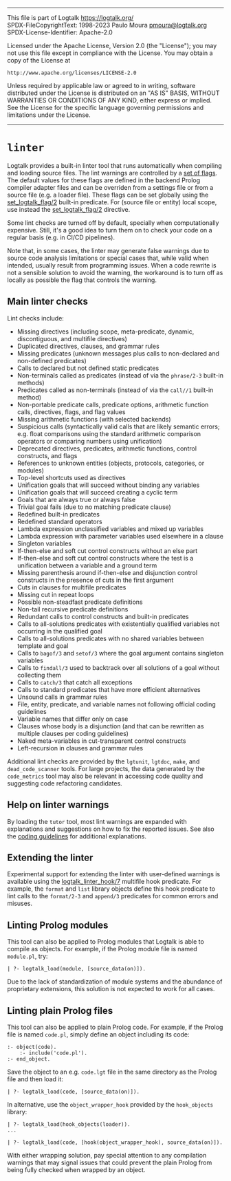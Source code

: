 
________________________________________________________________________

This file is part of Logtalk <https://logtalk.org/>  
SPDX-FileCopyrightText: 1998-2023 Paulo Moura <pmoura@logtalk.org>  
SPDX-License-Identifier: Apache-2.0

Licensed under the Apache License, Version 2.0 (the "License");
you may not use this file except in compliance with the License.
You may obtain a copy of the License at

    http://www.apache.org/licenses/LICENSE-2.0

Unless required by applicable law or agreed to in writing, software
distributed under the License is distributed on an "AS IS" BASIS,
WITHOUT WARRANTIES OR CONDITIONS OF ANY KIND, either express or implied.
See the License for the specific language governing permissions and
limitations under the License.
________________________________________________________________________


`linter`
========

Logtalk provides a built-in linter tool that runs automatically when
compiling and loading source files. The lint warnings are controlled
by a [set of flags](../userman/programming.html#programming-flags-lint).
The default values for these flags are defined in the backend Prolog
compiler adapter files and can be overriden from a settings file or
from a source file (e.g. a loader file). These flags can be set globally
using the [set_logtalk_flag/2](../refman/predicates/set_logtalk_flag_2.html)
built-in predicate. For (source file or entity) local scope, use instead
the [set_logtalk_flag/2](../refman/directives/set_logtalk_flag_2.html)
directive.

Some lint checks are turned off by default, specially when computationally
expensive. Still, it's a good idea to turn them on to check your code on a
regular basis (e.g. in CI/CD pipelines).

Note that, in some cases, the linter may generate false warnings due to source
code analysis limitations or special cases that, while valid when intended,
usually result from programming issues. When a code rewrite is not a sensible
solution to avoid the warning, the workaround is to turn off as locally as
possible the flag that controls the warning.


Main linter checks
------------------

Lint checks include:

- Missing directives (including scope, meta-predicate, dynamic, discontiguous, and multifile directives)
- Duplicated directives, clauses, and grammar rules
- Missing predicates (unknown messages plus calls to non-declared and non-defined predicates)
- Calls to declared but not defined static predicates
- Non-terminals called as predicates (instead of via the `phrase/2-3` built-in methods)
- Predicates called as non-terminals (instead of via the `call//1` built-in method)
- Non-portable predicate calls, predicate options, arithmetic function calls, directives, flags, and flag values
- Missing arithmetic functions (with selected backends)
- Suspicious calls (syntactically valid calls that are likely semantic errors; e.g. float comparisons using the standard arithmetic comparison operators or comparing numbers using unification)
- Deprecated directives, predicates, arithmetic functions, control constructs, and flags
- References to unknown entities (objects, protocols, categories, or modules)
- Top-level shortcuts used as directives
- Unification goals that will succeed without binding any variables
- Unification goals that will succeed creating a cyclic term
- Goals that are always true or always false
- Trivial goal fails (due to no matching predicate clause)
- Redefined built-in predicates
- Redefined standard operators
- Lambda expression unclassified variables and mixed up variables
- Lambda expression with parameter variables used elsewhere in a clause
- Singleton variables
- If-then-else and soft cut control constructs without an else part
- If-then-else and soft cut control constructs where the test is a unification between a variable and a ground term
- Missing parenthesis around if-then-else and disjunction control constructs in the presence of cuts in the first argument
- Cuts in clauses for multifile predicates
- Missing cut in repeat loops
- Possible non-steadfast predicate definitions
- Non-tail recursive predicate definitions
- Redundant calls to control constructs and built-in predicates
- Calls to all-solutions predicates with existentially qualified variables not occurring in the qualified goal
- Calls to all-solutions predicates with no shared variables between template and goal
- Calls to `bagof/3` and `setof/3` where the goal argument contains singleton variables
- Calls to `findall/3` used to backtrack over all solutions of a goal without collecting them
- Calls to `catch/3` that catch all exceptions
- Calls to standard predicates that have more efficient alternatives
- Unsound calls in grammar rules
- File, entity, predicate, and variable names not following official coding guidelines
- Variable names that differ only on case
- Clauses whose body is a disjunction (and that can be rewritten as multiple clauses per coding guidelines)
- Naked meta-variables in cut-transparent control constructs
- Left-recursion in clauses and grammar rules

Additional lint checks are provided by the `lgtunit`, `lgtdoc`, `make`,
and `dead_code_scanner` tools. For large projects, the data generated by
the `code_metrics` tool may also be relevant in accessing code quality
and suggesting code refactoring candidates.


Help on linter warnings
-----------------------

By loading the `tutor` tool, most lint warnings are expanded with explanations
and suggestions on how to fix the reported issues. See also the
[coding guidelines](https://logtalk.org/coding_style_guidelines.html) for
additional explanations.


Extending the linter
--------------------

Experimental support for extending the linter with user-defined warnings is
available using the [logtalk_linter_hook/7](../refman/predicates/logtalk_linter_hook_7.html)
multifile hook predicate. For example, the `format` and `list` library objects
define this hook predicate to lint calls to the `format/2-3` and `append/3`
predicates for common errors and misuses.


Linting Prolog modules
----------------------

This tool can also be applied to Prolog modules that Logtalk is able to compile
as objects. For example, if the Prolog module file is named `module.pl`, try:

	| ?- logtalk_load(module, [source_data(on)]).

Due to the lack of standardization of module systems and the abundance of
proprietary extensions, this solution is not expected to work for all cases.


Linting plain Prolog files
--------------------------

This tool can also be applied to plain Prolog code. For example, if the Prolog
file is named `code.pl`, simply define an object including its code:

	:- object(code).
		:- include('code.pl').
	:- end_object.

Save the object to an e.g. `code.lgt` file in the same directory as the
Prolog file and then load it:

	| ?- logtalk_load(code, [source_data(on)]).

In alternative, use the `object_wrapper_hook` provided by the `hook_objects`
library:

	| ?- logtalk_load(hook_objects(loader)).
	...

	| ?- logtalk_load(code, [hook(object_wrapper_hook), source_data(on)]).

With either wrapping solution, pay special attention to any compilation
warnings that may signal issues that could prevent the plain Prolog from
being fully checked when wrapped by an object.
